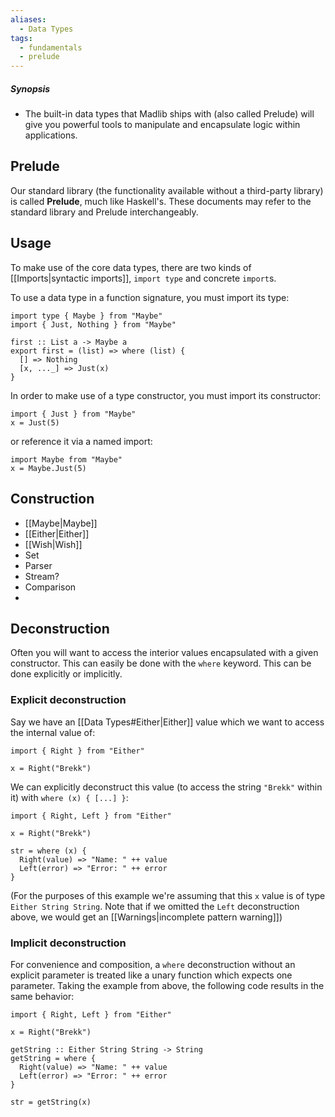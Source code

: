 ```yaml
---
aliases:
  - Data Types
tags:
  - fundamentals
  - prelude
---
```

##### Synopsis
- The built-in data types that Madlib ships with (also called Prelude) will give you powerful tools to manipulate and encapsulate logic within applications.
## Prelude

Our standard library (the functionality available without a third-party library) is called **Prelude**, much like Haskell's. These documents may refer to the standard library and Prelude interchangeably.

## Usage

To make use of the core data types, there are two kinds of [[Imports|syntactic imports]], `import type` and concrete `import`s.

To use a data type in a function signature, you must import its type:

```
import type { Maybe } from "Maybe"
import { Just, Nothing } from "Maybe"

first :: List a -> Maybe a
export first = (list) => where (list) {
  [] => Nothing
  [x, ..._] => Just(x)
}
```

In order to make use of a type constructor, you must import its constructor:

```
import { Just } from "Maybe"
x = Just(5)
```

or reference it via a named import:

```
import Maybe from "Maybe"
x = Maybe.Just(5)
```

## Construction
* [[Maybe|Maybe]]
* [[Either|Either]]
* [[Wish|Wish]]
* Set
* Parser
* Stream?
* Comparison
* 
## Deconstruction
Often you will want to access the interior values encapsulated with a given constructor. This can easily be done with the `where` keyword.
This can be done explicitly or implicitly.
### Explicit deconstruction
Say we have an [[Data Types#Either|Either]] value which we want to access the internal value of:
```
import { Right } from "Either"

x = Right("Brekk")
```
We can explicitly deconstruct this value (to access the string `"Brekk"` within it) with `where (x) { [...] }`:
```
import { Right, Left } from "Either"

x = Right("Brekk")

str = where (x) {
  Right(value) => "Name: " ++ value
  Left(error) => "Error: " ++ error
}
```
(For the purposes of this example we're assuming that this `x` value is of type `Either String String`. Note that if we omitted the `Left` deconstruction above, we would get an [[Warnings|incomplete pattern warning]])

### Implicit deconstruction
For convenience and composition, a `where` deconstruction without an explicit parameter is treated like a unary function which expects one parameter. Taking the example from above, the following code results in the same behavior:
```
import { Right, Left } from "Either"

x = Right("Brekk")

getString :: Either String String -> String
getString = where {
  Right(value) => "Name: " ++ value
  Left(error) => "Error: " ++ error
}

str = getString(x)
```
